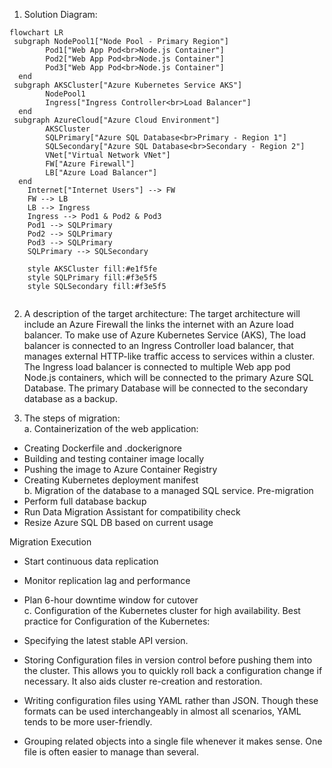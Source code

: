1.	Solution Diagram:
```mermaid
flowchart LR
 subgraph NodePool1["Node Pool - Primary Region"]
        Pod1["Web App Pod<br>Node.js Container"]
        Pod2["Web App Pod<br>Node.js Container"]
        Pod3["Web App Pod<br>Node.js Container"]
  end
 subgraph AKSCluster["Azure Kubernetes Service AKS"]
        NodePool1
        Ingress["Ingress Controller<br>Load Balancer"]
  end
 subgraph AzureCloud["Azure Cloud Environment"]
        AKSCluster
        SQLPrimary["Azure SQL Database<br>Primary - Region 1"]
        SQLSecondary["Azure SQL Database<br>Secondary - Region 2"]
        VNet["Virtual Network VNet"]
        FW["Azure Firewall"]
        LB["Azure Load Balancer"]
  end
    Internet["Internet Users"] --> FW
    FW --> LB
    LB --> Ingress
    Ingress --> Pod1 & Pod2 & Pod3
    Pod1 --> SQLPrimary
    Pod2 --> SQLPrimary
    Pod3 --> SQLPrimary
    SQLPrimary --> SQLSecondary

    style AKSCluster fill:#e1f5fe
    style SQLPrimary fill:#f3e5f5
    style SQLSecondary fill:#f3e5f5


```

2.	A description of the target architecture:
The target architecture will include an Azure Firewall the links the internet with an Azure load balancer. To make use of Azure Kubernetes Service (AKS), The load balancer is connected to an Ingress Controller load balancer, that manages external HTTP-like traffic access to services within a cluster.  The Ingress load balancer is connected to multiple Web app pod Node.js containers, which will be connected to the primary Azure SQL Database. The primary Database will be connected to the secondary database as a backup.

3.	The steps of migration:  
a.	Containerization of the web application:
   - Creating Dockerfile and .dockerignore
   - Building and testing container image locally
   - Pushing the image to Azure Container Registry 
   - Creating  Kubernetes deployment manifest  
b.	Migration of the database to a managed SQL service.
      	 Pre-migration
   - Perform full database backup
   - Run Data Migration Assistant for compatibility check
   - Resize Azure SQL DB based on current usage

 Migration Execution
   - Start continuous data replication
   - Monitor replication lag and performance
   - Plan 6-hour downtime window for cutover  
c.	Configuration of the Kubernetes cluster for high availability.
Best practice for Configuration of the Kubernetes:
-	Specifying the latest stable API version.
-	Storing Configuration files in version control before pushing them into the cluster. This allows you to quickly roll back a configuration change if necessary. It also aids cluster re-creation and restoration.

-	Writing configuration files using YAML rather than JSON. Though these formats can be used interchangeably in almost all scenarios, YAML tends to be more user-friendly.

-	Grouping related objects into a single file whenever it makes sense. One file is often easier to manage than several.

 
